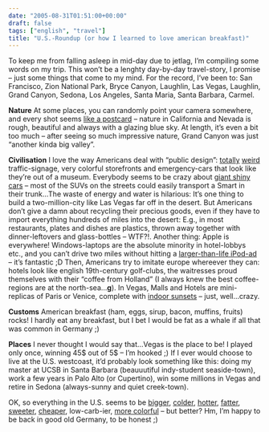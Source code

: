 ```yaml
---
date: "2005-08-31T01:51:00+00:00"
draft: false
tags: ["english", "travel"]
title: "U.S.-Roundup (or how I learned to love american breakfast)"
---
```

To keep me from falling asleep in mid-day due to jetlag, I’m
compiling some words on my trip. This won’t be a lenghty day-by-day
travel-story, I promise – just some things that come to my mind.
For the record, I’ve been to: San Francisco, Zion National Park,
Bryce Canyon, Laughlin, Las Vegas, Laughlin, Grand Canyon, Sedona,
Los Angeles, Santa Maria, Santa Barbara, Carmel.

**Nature** At some places, you can randomly point your camera
somewhere, and every shot seems
[like a postcard](http://flickr.com/photos/73415165@N00/36715938/in/set-779963/)
– nature in California and Nevada is rough, beautiful and always
with a glazing blue sky. At length, it’s even a bit too much –
after seeing so much impressive nature, Grand Canyon was just
“another kinda big valley”.

**Civilisation** I love the way Americans deal with “public
design”:
[totally](http://flickr.com/photos/73415165@N00/37485063/in/set-779963/)
[weird](http://flickr.com/photos/73415165@N00/38525828/in/set-779963/)
traffic-signage, very colorful storefronts and emergency-cars that
look like they’re out of a museum. Everybody seems to be crazy
about
[giant shiny cars](http://flickr.com/photos/73415165@N00/36716006/in/set-779963/)
– most of the SUVs on the streets could easily transport a Smart in
their trunk…The waste of energy and water is hilarious: It’s one
thing to build a two-million-city like Las Vegas far off in the
desert. But Americans don’t give a damn about recycling their
precious goods, even if they have to import everything hundreds of
miles into the desert: E.g., in most restaurants, plates and dishes
are plastics, thrown away together with dinner-leftovers and
glass-bottles – WTF?!. Another thing: Apple is everywhere!
Windows-laptops are the absolute minority in hotel-lobbys etc., and
you can’t drive two miles without hitting a
[larger-than-life iPod-ad](http://flickr.com/photos/73415165@N00/36716076/in/set-779963/)
– it’s fantastic ;D Then, Americans try to imitate europe whereever
they can: hotels look like english 19th-century golf-clubs, the
waitresses proud themselves with their “coffee from Holland” (I
always knew the best coffee-regions are at the north-sea…**g**). In
Vegas, Malls and Hotels are mini-replicas of Paris or Venice,
complete with
[indoor sunsets](http://flickr.com/photos/73415165@N00/36715963/in/set-779963/)
– just, well…crazy.

**Customs** American breakfast (ham, eggs, sirup, bacon, muffins,
fruits) rocks! I hardly eat any breakfast, but I bet I would be fat
as a whale if all that was common in Germany ;)

**Places** I never thought I would say that…Vegas is the place to
be! I played only once, winning 45$ out of 5$ – I’m hooked ;) If I
ever would choose to live at the U.S. westcoast, it’d probably look
something like this: doing my master at UCSB in Santa Barbara
(beauuutiful indy-student seaside-town), work a few years in Palo
Alto (or Cupertino), win some millions in Vegas and retire in
Sedona (always-sunny and quiet creek-town).

OK, so everything in the U.S. seems to be
[bigger](http://flickr.com/photos/73415165@N00/37007022/in/set-779963/),
[colder](http://flickr.com/photos/73415165@N00/35471790/in/set-779963/),
[hotter](http://flickr.com/photos/73415165@N00/37009599/in/set-779963/),
[fatter](http://flickr.com/photos/73415165@N00/37485008/in/set-779963/),
[sweeter](http://flickr.com/photos/73415165@N00/37009663/in/set-779963/),
[cheaper](http://flickr.com/photos/73415165@N00/37485208/in/set-779963/),
low-carb-ier,
[more colorful](http://flickr.com/photos/73415165@N00/36715978/in/set-779963/)
– but better? Hm, I’m happy to be back in good old Germany, to be
honest ;)



